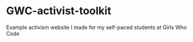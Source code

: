 # GWC-activist-toolkit
Example activism website I made for my self-paced students at Girls Who Code
